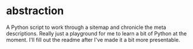 # abstraction

A Python script to work through a sitemap and chronicle the meta descriptions. Really just a playground for me to learn a bit of Python at the moment. I'll fill out the readme after I've made it a bit more presentable.


